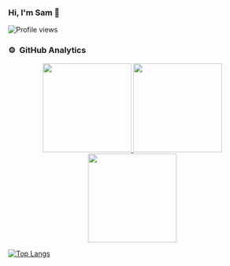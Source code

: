 ### Hi, I'm Sam 👋

![Profile views](https://gpvc.arturio.dev/smalbadger)

### ⚙️ &nbsp;GitHub Analytics

<p align="center">
<a href="https://github.com/smalbadger">
  <img height="180em" src="https://github-readme-stats-eight-theta.vercel.app/api?username=smalbadger&show_icons=true&theme=algolia&include_all_commits=true&count_private=true"/>
  <img height="180em" src="https://github-readme-stats-eight-theta.vercel.app/api/top-langs/?username=smalbadger&layout=compact&langs_count=8&theme=algolia"/>
  <img height="180em" src="https://github-readme-streak-stats.herokuapp.com/?user=smalbadger"
</a>
</p>

[![Top Langs](https://github-readme-stats.vercel.app/api/top-langs/?username=smalbadger)](https://github.com/anuraghazra/github-readme-stats)
